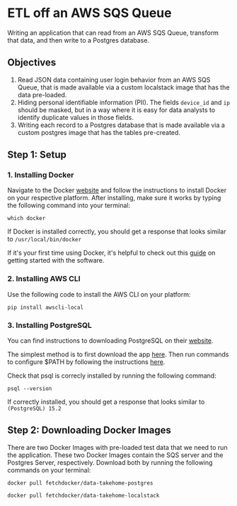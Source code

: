# ETL off an AWS SQS Queue

Writing an application that can read from an AWS SQS Queue, transform that data, and then write to a Postgres database.


## Objectives

1. Read JSON data containing user login behavior from an AWS SQS Queue, that is made
available via a custom localstack image that has the data pre-loaded.
2. Hiding personal identifiable information (PII). The fields `device_id` and `ip`
should be masked, but in a way where it is easy for data analysts to identify duplicate
values in those fields.
3. Writing each record to a Postgres database that is made available via a custom postgres image that
has the tables pre-created.

## Step 1: Setup

### 1. Installing Docker

Navigate to the Docker [website](https://docs.docker.com/get-docker/) and follow the instructions to install Docker on your respective platform. After installing, make sure it works by typing the following command into your terminal:

```
which docker
```

If Docker is installed correctly, you should get a response that looks similar to `/usr/local/bin/docker`

If it's your first time using Docker, it's helpful to check out this [guide](https://docs.docker.com/get-started/) on getting started with the software.

### 2. Installing AWS CLI

Use the following code to install the AWS CLI on your platform:

```
pip install awscli-local
```

### 3. Installing PostgreSQL

You can find instructions to downloading PostgreSQL on their [website](https://www.postgresql.org/download/).

The simplest method is to first download the app [here](https://postgresapp.com/downloads.html). Then run commands to configure $PATH by following the instructions [here](https://postgresapp.com/documentation/cli-tools.html).

Check that psql is correcly installed by running the following command:

```
psql --version
```

If correctly installed, you should get a response that looks similar to `(PostgreSQL) 15.2`

## Step 2: Downloading Docker Images

There are two Docker Images with pre-loaded test data that we need to run the application. These two Docker Images contain the SQS server and the Postgres Server, respectively. Download both by running the following commands on your terminal:

```
docker pull fetchdocker/data-takehome-postgres
```

```
docker pull fetchdocker/data-takehome-localstack
```


